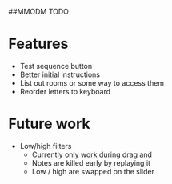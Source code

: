 ##MMODM TODO

# Features
* Test sequence button
* Better initial instructions
* List out rooms or some way to access them
* Reorder letters to keyboard

# Future work
* Low/high filters
	* Currently only work during drag and
	* Notes are killed early by replaying it
	* Low / high are swapped on the slider